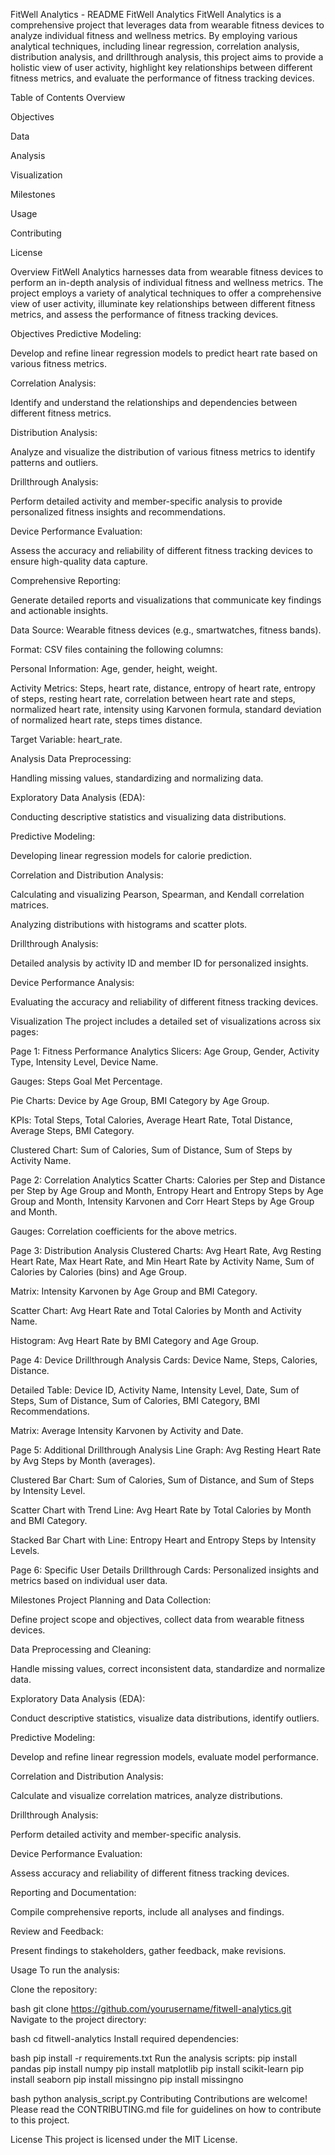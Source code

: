FitWell Analytics - README FitWell Analytics FitWell Analytics is a comprehensive project that leverages data from wearable fitness devices to analyze individual fitness and wellness metrics. By employing various analytical techniques, including linear regression, correlation analysis, distribution analysis, and drillthrough analysis, this project aims to provide a holistic view of user activity, highlight key relationships between different fitness metrics, and evaluate the performance of fitness tracking devices.

Table of Contents Overview

Objectives

Data

Analysis

Visualization

Milestones

Usage

Contributing

License

Overview FitWell Analytics harnesses data from wearable fitness devices to perform an in-depth analysis of individual fitness and wellness metrics. The project employs a variety of analytical techniques to offer a comprehensive view of user activity, illuminate key relationships between different fitness metrics, and assess the performance of fitness tracking devices.

Objectives Predictive Modeling:

Develop and refine linear regression models to predict heart rate based on various fitness metrics.

Correlation Analysis:

Identify and understand the relationships and dependencies between different fitness metrics.

Distribution Analysis:

Analyze and visualize the distribution of various fitness metrics to identify patterns and outliers.

Drillthrough Analysis:

Perform detailed activity and member-specific analysis to provide personalized fitness insights and recommendations.

Device Performance Evaluation:

Assess the accuracy and reliability of different fitness tracking devices to ensure high-quality data capture.

Comprehensive Reporting:

Generate detailed reports and visualizations that communicate key findings and actionable insights.

Data Source: Wearable fitness devices (e.g., smartwatches, fitness bands).

Format: CSV files containing the following columns:

Personal Information: Age, gender, height, weight.

Activity Metrics: Steps, heart rate, distance, entropy of heart rate, entropy of steps, resting heart rate, correlation between heart rate and steps, normalized heart rate, intensity using Karvonen formula, standard deviation of normalized heart rate, steps times distance.

Target Variable: heart_rate.

Analysis Data Preprocessing:

Handling missing values, standardizing and normalizing data.

Exploratory Data Analysis (EDA):

Conducting descriptive statistics and visualizing data distributions.

Predictive Modeling:

Developing linear regression models for calorie prediction.

Correlation and Distribution Analysis:

Calculating and visualizing Pearson, Spearman, and Kendall correlation matrices.

Analyzing distributions with histograms and scatter plots.

Drillthrough Analysis:

Detailed analysis by activity ID and member ID for personalized insights.

Device Performance Analysis:

Evaluating the accuracy and reliability of different fitness tracking devices.

Visualization The project includes a detailed set of visualizations across six pages:

Page 1: Fitness Performance Analytics Slicers: Age Group, Gender, Activity Type, Intensity Level, Device Name.

Gauges: Steps Goal Met Percentage.

Pie Charts: Device by Age Group, BMI Category by Age Group.

KPIs: Total Steps, Total Calories, Average Heart Rate, Total Distance, Average Steps, BMI Category.

Clustered Chart: Sum of Calories, Sum of Distance, Sum of Steps by Activity Name.

Page 2: Correlation Analytics Scatter Charts: Calories per Step and Distance per Step by Age Group and Month, Entropy Heart and Entropy Steps by Age Group and Month, Intensity Karvonen and Corr Heart Steps by Age Group and Month.

Gauges: Correlation coefficients for the above metrics.

Page 3: Distribution Analysis Clustered Charts: Avg Heart Rate, Avg Resting Heart Rate, Max Heart Rate, and Min Heart Rate by Activity Name, Sum of Calories by Calories (bins) and Age Group.

Matrix: Intensity Karvonen by Age Group and BMI Category.

Scatter Chart: Avg Heart Rate and Total Calories by Month and Activity Name.

Histogram: Avg Heart Rate by BMI Category and Age Group.

Page 4: Device Drillthrough Analysis Cards: Device Name, Steps, Calories, Distance.

Detailed Table: Device ID, Activity Name, Intensity Level, Date, Sum of Steps, Sum of Distance, Sum of Calories, BMI Category, BMI Recommendations.

Matrix: Average Intensity Karvonen by Activity and Date.

Page 5: Additional Drillthrough Analysis Line Graph: Avg Resting Heart Rate by Avg Steps by Month (averages).

Clustered Bar Chart: Sum of Calories, Sum of Distance, and Sum of Steps by Intensity Level.

Scatter Chart with Trend Line: Avg Heart Rate by Total Calories by Month and BMI Category.

Stacked Bar Chart with Line: Entropy Heart and Entropy Steps by Intensity Levels.

Page 6: Specific User Details Drillthrough Cards: Personalized insights and metrics based on individual user data.

Milestones Project Planning and Data Collection:

Define project scope and objectives, collect data from wearable fitness devices.

Data Preprocessing and Cleaning:

Handle missing values, correct inconsistent data, standardize and normalize data.

Exploratory Data Analysis (EDA):

Conduct descriptive statistics, visualize data distributions, identify outliers.

Predictive Modeling:

Develop and refine linear regression models, evaluate model performance.

Correlation and Distribution Analysis:

Calculate and visualize correlation matrices, analyze distributions.

Drillthrough Analysis:

Perform detailed activity and member-specific analysis.

Device Performance Evaluation:

Assess accuracy and reliability of different fitness tracking devices.

Reporting and Documentation:

Compile comprehensive reports, include all analyses and findings.

Review and Feedback:

Present findings to stakeholders, gather feedback, make revisions.

Usage To run the analysis:

Clone the repository:

bash git clone https://github.com/yourusername/fitwell-analytics.git Navigate to the project directory:

bash cd fitwell-analytics Install required dependencies:

bash pip install -r requirements.txt Run the analysis scripts: pip install pandas pip install numpy pip install matplotlib pip install scikit-learn pip install seaborn pip install missingno pip install missingno

bash python analysis_script.py Contributing Contributions are welcome! Please read the CONTRIBUTING.md file for guidelines on how to contribute to this project.

License This project is licensed under the MIT License.  
